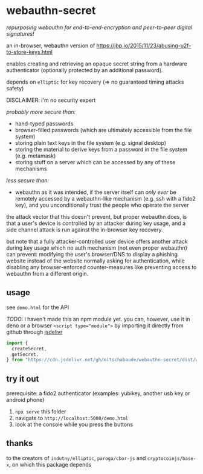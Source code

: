 # webauthn-secret

_repurposing webauthn for end-to-end-encryption and peer-to-peer digital signatures!_

an in-browser, webauthn version of https://jbp.io/2015/11/23/abusing-u2f-to-store-keys.html

enables creating and retrieving an opaque secret string from a hardware authenticator (optionally protected by an additional password).

depends on `elliptic` for key recovery (=> no guaranteed timing attacks safety)

DISCLAIMER: i'm no security expert

_probably more secure than:_

- hand-typed passwords
- browser-filled passwords (which are ultimately accessible from the file system)
- storing plain text keys in the file system (e.g. signal desktop)
- storing the material to derive keys from a password in the file system (e.g. metamask)
- storing stuff on a server which can be accessed by any of these mechanisms

_less secure than:_

- webauthn as it was intended, if the server itself can _only ever_ be remotely accessed by a webauthn-like mechanism (e.g. ssh with a fido2 key), and you unconditionally trust the people who operate the server

the attack vector that this doesn't prevent, but proper webauthn does, is that a user's device is controlled by an attacker during key usage, and a side channel attack is run against the in-browser key recovery.

but note that a fully attacker-controlled user device offers another attack during key usage which no auth mechanism (not even proper webauthn) can prevent: modifying the user's browser/DNS to display a phishing website instead of the website normally asking for authentication, while disabling any browser-enforced counter-measures like preventing access to webauthn from a different origin.

## usage

see `demo.html` for the API

_TODO:_ i haven't made this an npm module yet. you can, however, use it in deno or a browser `<script type="module">` by importing it directly from github through [jsdelivr](https://www.jsdelivr.com/)

```js
import {
  createSecret,
  getSecret,
} from "https://cdn.jsdelivr.net/gh/mitschabaude/webauthn-secret/dist/webauthn-secret.min.js";
```

## try it out

prerequisite: a fido2 authenticator (examples: yubikey, another usb key or android phone)

1. `npx serve` this folder
2. navigate to `http://localhost:5000/demo.html`
3. look at the console while you press the buttons

## thanks

to the creators of `indutny/elliptic`, `paroga/cbor-js` and `cryptocoinjs/base-x`, on which this package depends
